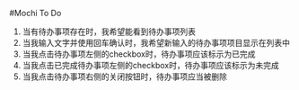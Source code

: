 #Mochi To Do

1. 当有待办事项存在时，我希望能看到待办事项列表
2. 当我输入文字并使用回车确认时，我希望新输入的待办事项项目显示在列表中
3. 当我点击待办事项左侧的checkbox时，待办事项应该标示为已完成
4. 当我点击已完成待办事项左侧的checkbox时，待办事项应该标示为未完成
5. 当我点击待办事项右侧的关闭按钮时，待办事项应当被删除